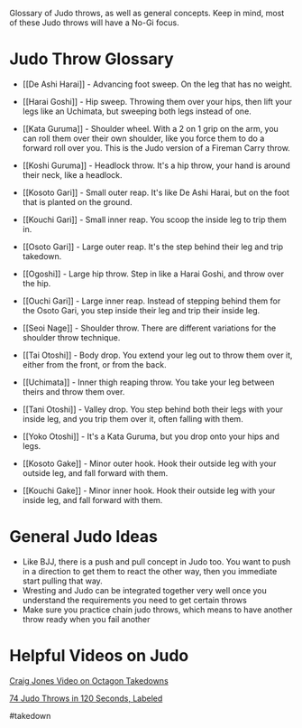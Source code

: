 Glossary of Judo throws, as well as general concepts. Keep in mind, most of these Judo throws will have a No-Gi focus.

# Judo Throw Glossary

- [[De Ashi Harai]] - Advancing foot sweep. On the leg that has no weight.
- [[Harai Goshi]] - Hip sweep. Throwing them over your hips, then lift your legs like an Uchimata, but sweeping both legs instead of one.
- [[Kata Guruma]] - Shoulder wheel. With a 2 on 1 grip on the arm, you can roll them over their own shoulder, like you force them to do a forward roll over you. This is the Judo version of a Fireman Carry throw.
- [[Koshi Guruma]] - Headlock throw. It's a hip throw, your hand is around their neck, like a headlock.
- [[Kosoto Gari]] - Small outer reap. It's like De Ashi Harai, but on the foot that is planted on the ground.
- [[Kouchi Gari]] - Small inner reap. You scoop the inside leg to trip them in.
- [[Osoto Gari]] - Large outer reap. It's the step behind their leg and trip takedown.
- [[Ogoshi]] - Large hip throw. Step in like a Harai Goshi, and throw over the hip.
-  [[Ouchi Gari]] - Large inner reap. Instead of stepping behind them for the Osoto Gari, you step inside their leg and trip their inside leg.
- [[Seoi Nage]] - Shoulder throw. There are different variations for the shoulder throw technique.
- [[Tai Otoshi]] - Body drop. You extend your leg out to throw them over it, either from the front, or from the back.
- [[Uchimata]] - Inner thigh reaping throw. You take your leg between theirs and throw them over.
- [[Tani Otoshi]] - Valley drop. You step behind both their legs with your inside leg, and you trip them over it, often falling with them.
- [[Yoko Otoshi]] - It's a Kata Guruma, but you drop onto your hips and legs.

- [[Kosoto Gake]] - Minor outer hook. Hook their outside leg with your outside leg, and fall forward with them.
- [[Kouchi Gake]] - Minor inner hook. Hook their outside leg with your inside leg, and fall forward with them.

# General Judo Ideas

- Like BJJ, there is a push and pull concept in Judo too. You want to push in a direction to get them to react the other way, then you immediate start pulling that way.
- Wresting and Judo can be integrated together very well once you understand the requirements you need to get certain throws
- Make sure you practice chain judo throws, which means to have another throw ready when you fail another

# Helpful Videos on Judo

[Craig Jones Video on Octagon Takedowns](https://www.youtube.com/watch?v=dZnD3Yjm9RA&ab_channel=CountFilmsTV)

[74 Judo Throws in 120 Seconds, Labeled](https://www.youtube.com/watch?v=p2GoHX3lnWc&ab_channel=BeyondGrappling)


#takedown 